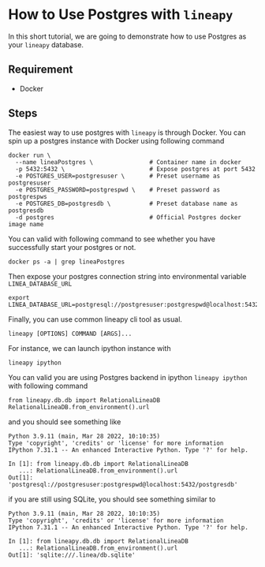 # How to Use Postgres with `lineapy`

In this short tutorial, we are going to demonstrate how to use Postgres as your `lineapy` database.

## Requirement

* Docker

## Steps

The easiest way to use postgres with `lineapy` is through Docker.
You can spin up a postgres instance with Docker using following command

```
docker run \
  --name lineaPostgres \                # Container name in docker
  -p 5432:5432 \                        # Expose postgres at port 5432
  -e POSTGRES_USER=postgresuser \       # Preset username as postgresuser
  -e POSTGRES_PASSWORD=postgrespwd \    # Preset password as postgrespws
  -e POSTGRES_DB=postgresdb \           # Preset database name as postgresdb
  -d postgres                           # Official Postgres docker image name
```

You can valid with following command to see whether you have successfully start your postgres or not.

```
docker ps -a | grep lineaPostgres
```

Then expose your postgres connection string into environmental variable `LINEA_DATABASE_URL`

```
export LINEA_DATABASE_URL=postgresql://postgresuser:postgrespwd@localhost:5432/postgresdb
```

Finally, you can use common lineapy cli tool as usual.

```
lineapy [OPTIONS] COMMAND [ARGS]...
```

For instance, we can launch ipython instance with

```
lineapy ipython
```

You can valid you are using Postgres backend in ipython `lineapy ipython` with following command

```
from lineapy.db.db import RelationalLineaDB
RelationalLineaDB.from_environment().url
```

and you should see something like

```
Python 3.9.11 (main, Mar 28 2022, 10:10:35)
Type 'copyright', 'credits' or 'license' for more information
IPython 7.31.1 -- An enhanced Interactive Python. Type '?' for help.

In [1]: from lineapy.db.db import RelationalLineaDB
   ...: RelationalLineaDB.from_environment().url
Out[1]: 'postgresql://postgresuser:postgrespwd@localhost:5432/postgresdb'
```

if you are still using SQLite, you should see something similar to

```
Python 3.9.11 (main, Mar 28 2022, 10:10:35)
Type 'copyright', 'credits' or 'license' for more information
IPython 7.31.1 -- An enhanced Interactive Python. Type '?' for help.

In [1]: from lineapy.db.db import RelationalLineaDB
   ...: RelationalLineaDB.from_environment().url
Out[1]: 'sqlite:///.linea/db.sqlite'
```
